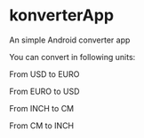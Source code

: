 # konverterApp
An simple Android converter app

You can convert in following units:

From USD to EURO

From EURO to USD

From INCH to CM

From CM to INCH
